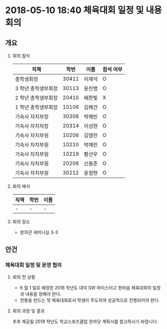 # 2018-05-10 18:40 체육대회 일정 및 내용 회의

## 개요

1.  회의 참석

    | 직책                | 학번  | 이름   | 참석 여부 |
    | ------------------- | ----- | ------ | --------- |
    | 총학생회장          | 30411 | 이재석 | O         |
    | 3 학년 총학생부회장 | 30113 | 윤찬명 | O         |
    | 2 학년 총학생부회장 | 20410 | 배한빛 | X         |
    | 1 학년 총학생부회장 | 10106 | 김해건 | O         |
    | 기숙사 자치부장     | 30306 | 박해빈 | O         |
    | 기숙사 자치차장     | 20314 | 이성현 | O         |
    | 기숙사 자치부원     | 10206 | 김영찬 | O         |
    | 기숙사 자치부원     | 10210 | 박예린 | O         |
    | 기숙사 자치부원     | 10219 | 황선우 | O         |
    | 기숙사 자치부원     | 20206 | 신용준 | O         |
    | 기숙사 자치부원     | 30212 | 윤정현 | O         |

1.  회의 배석

    | 직책 | 학번 | 이름 |
    | ---- | ---- | ---- |
    | -    | -    | -    |

1.  회의 장소

    -   창의관 세미나실 3-3

## 안건

### 체육대회 일정 및 운영 협의

1.  회의 전 상황

    -   6 월 1 일로 예정된 2018 학년도 대덕 SW 마이스터고 한마음 체육대회의 일정과 내용을 정해야 한다.
    -   전통을 만드는 첫 체육대회로서 학생이 주도하여 성공적으로 진행되어야 한다.

1.  회의 과정 및 결과

    추후 제공될 2018 학년도 학교스포츠클럽 한마당 계획서를 참고하시기 바랍니다.
